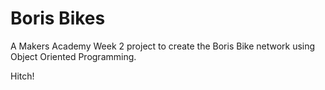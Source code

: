 Boris Bikes
===========

A Makers Academy Week 2 project to create the Boris Bike network using Object Oriented Programming.

Hitch!